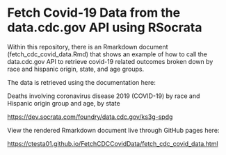 # Fetch Covid-19 Data from the data.cdc.gov API using RSocrata

Within this repository, there is an Rmarkdown document (fetch_cdc_covid_data.Rmd)
that shows an example of how to call the data.cdc.gov API to retrieve 
covid-19 related outcomes broken down by race and hispanic origin, state,
and age groups. 

The data is retrieved using the documentation here: 

  Deaths involving coronavirus disease 2019 (COVID-19) by race and Hispanic origin group and age, by state

  https://dev.socrata.com/foundry/data.cdc.gov/ks3g-spdg

View the rendered Rmarkdown document live through GitHub pages here: 

<https://ctesta01.github.io/FetchCDCCovidData/fetch_cdc_covid_data.html>

